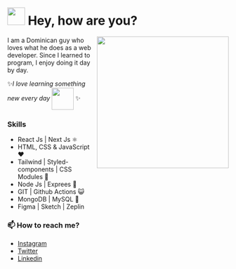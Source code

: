 # <img src='https://media.giphy.com/media/iigp4VDyf5dCLRlGkm/giphy.gif' width='40'> Hey, how are you?
<img align='right' src='https://media.giphy.com/media/evEgbkGON3VJ2YrGjM/giphy.gif' width='300'>

I am a Dominican guy who loves what he does as a web developer.
Since I learned to program, I enjoy doing it day by day.

✨*I love learning something new every day*
<img align='center' src='https://media.giphy.com/media/cpAGF6uxLw93uuQNNJ/giphy.gif' width='50'> ✨

### Skills
- React Js | Next Js ⚛
- HTML, CSS & JavaScript ❤
- Tailwind | Styled-components | CSS Modules 💅
- Node Js | Exprees 💚
- GIT | Github Actions 😺
- MongoDB | MySQL 🥬
- Figma | Sketch | Zeplin

### 📫 How to reach me?
- [Instagram](https://instagram.com/rsbmk)
- [Twitter](https://twitter.com/rsbmk)
- [Linkedin](https://www.linkedin.com/in/rsbmk/) 
